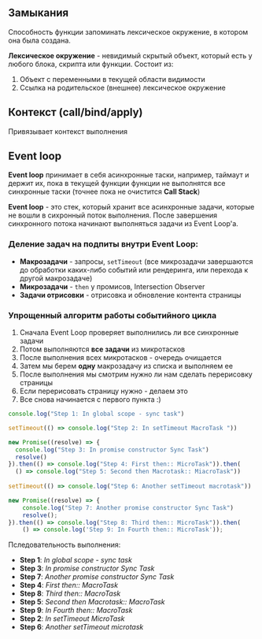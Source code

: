 
## Замыкания
Способность функции запоминать лексическое окружение, в котором она была создана. 

**Лексическое окружение** - невидимый скрытый объект, который есть у любого блока, скрипта или функции. Состоит из:

1. Объект с переменными в текущей области видимости
2. Ссылка на родительское (внешнее) лексическое окружение

## Контекст (call/bind/apply)
Привязывает контекст выполнения


## Event loop

**Event loop** принимает в себя асинхронные таски, например, таймаут и держит их, пока в текущей функции функции не выполнятся все синхронные таски (точнее пока не очистится **Call Stack**)

**Event loop** - это стек, который хранит все асинхронные задачи, которые не вошли в сихронный поток выполнения. После завершения синхронного потока начинают выполняться задачи из Event Loop'а.

### Деление задач на подпиты внутри Event Loop:
- **Макрозадачи** - запросы, `setTimeout` (все микрозадачи завершаются до обработки каких-либо событий или рендеринга, или перехода к другой макрозадаче)
- **Микрозадачи** - `then` у промисов, Intersection Observer
- **Задачи отрисовки** - отрисовка и обновление контента страницы

### Упрощенный алгоритм работы событийного цикла
1. Сначала Event Loop проверяет выполнились ли все синхронные задачи
2. Потом выполняются **все задачи** из микротасков
3. После выполнения всех микротасков - очередь очищается
4. Затем мы берем **одну** макрозадачу из списка и выполняем ее
5. После выполнения мы смотрим нужно ли нам сделать перерисовку страницы
6. Если перерисовать страницу нужно - делаем это
7. Все снова начинается с первого пункта :)

```js
console.log("Step 1: In global scope - sync task")

setTimeout(() => console.log("Step 2: In setTimeout MacroTask "))

new Promise((resolve) => {
  console.log("Step 3: In promise constructor Sync Task")
  resolve()
}).then(() => console.log("Step 4: First then:: MicroTask")).then(
  () => console.log("Step 5: Second then Macrotask:: MiacroTask"))
  
setTimeout(() => console.log("Step 6: Another setTimeout macrotask"))

new Promise((resolve) => {
	console.log("Step 7: Another promise constructor Sync Task")
	resolve();
}).then(() => console.log("Step 8: Third then:: MicroTask")).then(
	() => console.log('Step 9: In Fourth then:: MicroTask'));
```

Пследовательность выполнения:
- **Step 1**: *In global scope - sync task*
- **Step 3**: *In promise constructor Sync Task*
- **Step 7**: *Another promise constructor Sync Task*
- **Step 4**: *First then:: MacroTask*
- **Step 8**: *Third then:: MacroTask*
- **Step 5**: *Second then Macrotask:: MacroTask*
- **Step 9**: *In Fourth then:: MacroTask*
- **Step 2**: *In setTimeout MicroTask*
- **Step 6**: *Another setTimeout microtask*








